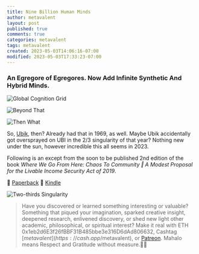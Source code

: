 ```yaml
---
title: Nine Billion Human Minds
author: metavalent
layout: post
published: true
comments: true
categories: metavalent
tags: metavalent
created: 2023-05-03T14:06:16-07:00
modified: 2023-05-03T17:33:23-07:00
---
```


### An Egregore of Egregores. Now Add Infinite Synthetic And Hybrid Minds.

![Global Cognition Grid](/assets/images/98d421659c94804929d99856b1b152d5.jpg) 

![Beyond That](/assets/images/89fdb8ace97353f6fcd0e03b06732884.jpg) 

![Then What](/assets/images/8b6e01bef4104f454c0f86b982710f6a.jpg) 

So, [Ubik](https://www.goodreads.com/book/show/22590.Ubik), then? Already had that in 1969, as well. Maybe Ubik accidentally got oversprayed on UBI in the 2/3 singularity of that year? Nothing new under the sun, however incredible this all seems in 2023.

Following is an except from the soon to be published 2nd edition of the book *Where We Go From Here: Chaos To Community &#8214; A Modest Proposal for the Livable Income Security Act of 2019*.

📖 [Paperback](https://amzn.to/2URmAjL) 
📱 [Kindle](https://amzn.to/2VnO4gb)

![Two-thirds Singularity](/assets/images/dc2a28f9b13398e6d1050c33e7f4c7da.jpg) 

<!-- Default Video Embed
Watch [Video_Title](https://youtu.be/JnA8GUtXpXY) if the embed below does not behave nicely. 

<!-- Native HTML5 Embed - GitHub LFS storage: append ?raw=true  
<video width="560" height="320" controls>
  <source src="https://github.com/metavalent/metavalent.github.io/blob/gh-pages/assets/audio-video/FILENAME.mp4?raw=true" type="video/mp4">
  <source src=src="https://github.com/metavalent/metavalent.github.io/blob/gh-pages/assets/audio-video/FILENAME.webm?raw=true" type="video/webm">
Your browser does not support the video tag.
</video>
-->

<!-- YouTube Player
<iframe id="ytplayer" type="text/html" width="560" height="320"
  src="https://www.youtube.com/embed/imA1lpOdEhQ?autoplay=1"
  frameborder="0"></iframe>
-->

<!-- Maybe HTML5 Audio Embed - GitHub LFS storage: append ?raw=true  
<audio controls>
  <source src="https://github.com/metavalent/metavalent.github.io/blob/gh-pages/assets/audio-video/FILENAME.mp4?raw=true" type="audio/mpeg">
  <source src="https://github.com/metavalent/metavalent.github.io/blob/gh-pages/assets/audio-video/FILENAME.mp4?raw=true" type="audio/ogg">
Your browser does not support the audio element.
</audio>
-->

<!-- For custom thumbnail
![alt text](/assets/images/image.jpg "title")
-->

<p></p>
<p></p>
<p></p>

> Have you discovered or learned something interesting or valuable? Something that piqued your imagination, sparked creative insight, deepened research, enlivened discovery, or shed new light other academic, philosophical, or spiritual interest? Make it real with ETH 0x1eb2d6E3f26fBBF31B485bbe3e316D6dAd806632, Cashtag [$metavalent](https://cash.app/$metavalent), or [Patreon](https://patreon.com/metavalent). Mahalo means Respect and Gratitude without measure.🙏🏼
